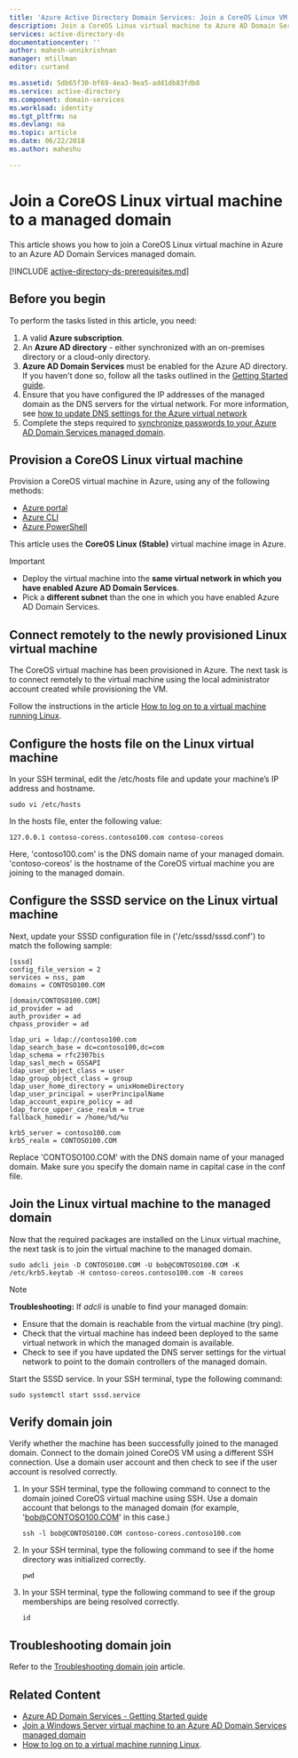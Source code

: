 ```yaml
---
title: 'Azure Active Directory Domain Services: Join a CoreOS Linux VM to a managed domain | Microsoft Docs'
description: Join a CoreOS Linux virtual machine to Azure AD Domain Services
services: active-directory-ds
documentationcenter: ''
author: mahesh-unnikrishnan
manager: mtillman
editor: curtand

ms.assetid: 5db65f30-bf69-4ea3-9ea5-add1db83fdb8
ms.service: active-directory
ms.component: domain-services
ms.workload: identity
ms.tgt_pltfrm: na
ms.devlang: na
ms.topic: article
ms.date: 06/22/2018
ms.author: maheshu

---
```

# Join a CoreOS Linux virtual machine to a managed domain
This article shows you how to join a CoreOS Linux virtual machine in Azure to an Azure AD Domain Services managed domain.

[!INCLUDE [active-directory-ds-prerequisites.md](../../includes/active-directory-ds-prerequisites.md)]

## Before you begin
To perform the tasks listed in this article, you need:
1. A valid **Azure subscription**.
2. An **Azure AD directory** - either synchronized with an on-premises directory or a cloud-only directory.
3. **Azure AD Domain Services** must be enabled for the Azure AD directory. If you haven't done so, follow all the tasks outlined in the [Getting Started guide](active-directory-ds-getting-started.md).
4. Ensure that you have configured the IP addresses of the managed domain as the DNS servers for the virtual network. For more information, see [how to update DNS settings for the Azure virtual network](active-directory-ds-getting-started-dns.md)
5. Complete the steps required to [synchronize passwords to your Azure AD Domain Services managed domain](active-directory-ds-getting-started-password-sync.md).


## Provision a CoreOS Linux virtual machine
Provision a CoreOS virtual machine in Azure, using any of the following methods:
* [Azure portal](../virtual-machines/linux/quick-create-portal.md)
* [Azure CLI](../virtual-machines/linux/quick-create-cli.md)
* [Azure PowerShell](../virtual-machines/linux/quick-create-powershell.md)

This article uses the **CoreOS Linux (Stable)** virtual machine image in Azure.

> [!IMPORTANT]
> * Deploy the virtual machine into the **same virtual network in which you have enabled Azure AD Domain Services**.
> * Pick a **different subnet** than the one in which you have enabled Azure AD Domain Services.
>


## Connect remotely to the newly provisioned Linux virtual machine
The CoreOS virtual machine has been provisioned in Azure. The next task is to connect remotely to the virtual machine using the local administrator account created while provisioning the VM.

Follow the instructions in the article [How to log on to a virtual machine running Linux](../virtual-machines/linux/mac-create-ssh-keys.md?toc=%2fazure%2fvirtual-machines%2flinux%2ftoc.json).


## Configure the hosts file on the Linux virtual machine
In your SSH terminal, edit the /etc/hosts file and update your machine’s IP address and hostname.

```
sudo vi /etc/hosts
```

In the hosts file, enter the following value:

```
127.0.0.1 contoso-coreos.contoso100.com contoso-coreos
```
Here, 'contoso100.com' is the DNS domain name of your managed domain. 'contoso-coreos' is the hostname of the CoreOS virtual machine you are joining to the managed domain.


## Configure the SSSD service on the Linux virtual machine
Next, update your SSSD configuration file in ('/etc/sssd/sssd.conf') to match the following sample:

 ```
 [sssd]
 config_file_version = 2
 services = nss, pam
 domains = CONTOSO100.COM

 [domain/CONTOSO100.COM]
 id_provider = ad
 auth_provider = ad
 chpass_provider = ad

 ldap_uri = ldap://contoso100.com
 ldap_search_base = dc=contoso100,dc=com
 ldap_schema = rfc2307bis
 ldap_sasl_mech = GSSAPI
 ldap_user_object_class = user
 ldap_group_object_class = group
 ldap_user_home_directory = unixHomeDirectory
 ldap_user_principal = userPrincipalName
 ldap_account_expire_policy = ad
 ldap_force_upper_case_realm = true
 fallback_homedir = /home/%d/%u

 krb5_server = contoso100.com
 krb5_realm = CONTOSO100.COM
 ```
Replace 'CONTOSO100.COM' with the DNS domain name of your managed domain. Make sure you specify the domain name in capital case in the conf file.


## Join the Linux virtual machine to the managed domain
Now that the required packages are installed on the Linux virtual machine, the next task is to join the virtual machine to the managed domain.

```
sudo adcli join -D CONTOSO100.COM -U bob@CONTOSO100.COM -K /etc/krb5.keytab -H contoso-coreos.contoso100.com -N coreos
```


> [!NOTE]
> **Troubleshooting:**
> If *adcli* is unable to find your managed domain:
  * Ensure that the domain is reachable from the virtual machine (try ping).
  * Check that the virtual machine has indeed been deployed to the same virtual network in which the managed domain is available.
  * Check to see if you have updated the DNS server settings for the virtual network to point to the domain controllers of the managed domain.
>

Start the SSSD service. In your SSH terminal, type the following command:
  ```
  sudo systemctl start sssd.service
  ```


## Verify domain join
Verify whether the machine has been successfully joined to the managed domain. Connect to the domain joined CoreOS VM using a different SSH connection. Use a domain user account and then check to see if the user account is resolved correctly.

1. In your SSH terminal, type the following command to connect to the domain joined CoreOS virtual machine using SSH. Use a domain account that belongs to the managed domain (for example, 'bob@CONTOSO100.COM' in this case.)
    ```
    ssh -l bob@CONTOSO100.COM contoso-coreos.contoso100.com
    ```

2. In your SSH terminal, type the following command to see if the home directory was initialized correctly.
    ```
    pwd
    ```

3. In your SSH terminal, type the following command to see if the group memberships are being resolved correctly.
    ```
    id
    ```


## Troubleshooting domain join
Refer to the [Troubleshooting domain join](active-directory-ds-admin-guide-join-windows-vm-portal.md#troubleshoot-joining-a-domain) article.

## Related Content
* [Azure AD Domain Services - Getting Started guide](active-directory-ds-getting-started.md)
* [Join a Windows Server virtual machine to an Azure AD Domain Services managed domain](active-directory-ds-admin-guide-join-windows-vm.md)
* [How to log on to a virtual machine running Linux](../virtual-machines/linux/mac-create-ssh-keys.md?toc=%2fazure%2fvirtual-machines%2flinux%2ftoc.json).
